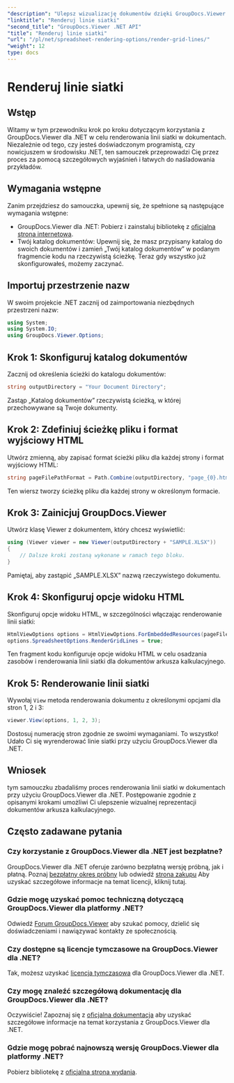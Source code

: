 ```yaml
---
"description": "Ulepsz wizualizację dokumentów dzięki GroupDocs.Viewer dla .NET. Renderuj linie siatki bez wysiłku. Wypróbuj bezpłatną wersję próbną już teraz!"
"linktitle": "Renderuj linie siatki"
"second_title": "GroupDocs.Viewer .NET API"
"title": "Renderuj linie siatki"
"url": "/pl/net/spreadsheet-rendering-options/render-grid-lines/"
"weight": 12
type: docs
---
```

# Renderuj linie siatki

## Wstęp
Witamy w tym przewodniku krok po kroku dotyczącym korzystania z GroupDocs.Viewer dla .NET w celu renderowania linii siatki w dokumentach. Niezależnie od tego, czy jesteś doświadczonym programistą, czy nowicjuszem w środowisku .NET, ten samouczek przeprowadzi Cię przez proces za pomocą szczegółowych wyjaśnień i łatwych do naśladowania przykładów.
## Wymagania wstępne
Zanim przejdziesz do samouczka, upewnij się, że spełnione są następujące wymagania wstępne:
- GroupDocs.Viewer dla .NET: Pobierz i zainstaluj bibliotekę z [oficjalna strona internetowa](https://releases.groupdocs.com/viewer/net/).
- Twój katalog dokumentów: Upewnij się, że masz przypisany katalog do swoich dokumentów i zamień „Twój katalog dokumentów” w podanym fragmencie kodu na rzeczywistą ścieżkę.
Teraz gdy wszystko już skonfigurowałeś, możemy zaczynać.
## Importuj przestrzenie nazw
W swoim projekcie .NET zacznij od zaimportowania niezbędnych przestrzeni nazw:
```csharp
using System;
using System.IO;
using GroupDocs.Viewer.Options;
```
## Krok 1: Skonfiguruj katalog dokumentów
Zacznij od określenia ścieżki do katalogu dokumentów:
```csharp
string outputDirectory = "Your Document Directory";
```
Zastąp „Katalog dokumentów” rzeczywistą ścieżką, w której przechowywane są Twoje dokumenty.
## Krok 2: Zdefiniuj ścieżkę pliku i format wyjściowy HTML
Utwórz zmienną, aby zapisać format ścieżki pliku dla każdej strony i format wyjściowy HTML:
```csharp
string pageFilePathFormat = Path.Combine(outputDirectory, "page_{0}.html");
```
Ten wiersz tworzy ścieżkę pliku dla każdej strony w określonym formacie.
## Krok 3: Zainicjuj GroupDocs.Viewer
Utwórz klasę Viewer z dokumentem, który chcesz wyświetlić:
```csharp
using (Viewer viewer = new Viewer(outputDirectory + "SAMPLE.XLSX"))
{
    // Dalsze kroki zostaną wykonane w ramach tego bloku.
}
```
Pamiętaj, aby zastąpić „SAMPLE.XLSX” nazwą rzeczywistego dokumentu.
## Krok 4: Skonfiguruj opcje widoku HTML
Skonfiguruj opcje widoku HTML, w szczególności włączając renderowanie linii siatki:
```csharp
HtmlViewOptions options = HtmlViewOptions.ForEmbeddedResources(pageFilePathFormat);
options.SpreadsheetOptions.RenderGridLines = true;
```
Ten fragment kodu konfiguruje opcje widoku HTML w celu osadzania zasobów i renderowania linii siatki dla dokumentów arkusza kalkulacyjnego.
## Krok 5: Renderowanie linii siatki
Wywołaj `View` metoda renderowania dokumentu z określonymi opcjami dla stron 1, 2 i 3:
```csharp
viewer.View(options, 1, 2, 3);
```
Dostosuj numerację stron zgodnie ze swoimi wymaganiami.
To wszystko! Udało Ci się wyrenderować linie siatki przy użyciu GroupDocs.Viewer dla .NET.
## Wniosek
tym samouczku zbadaliśmy proces renderowania linii siatki w dokumentach przy użyciu GroupDocs.Viewer dla .NET. Postępowanie zgodnie z opisanymi krokami umożliwi Ci ulepszenie wizualnej reprezentacji dokumentów arkusza kalkulacyjnego.
## Często zadawane pytania
### Czy korzystanie z GroupDocs.Viewer dla .NET jest bezpłatne?
GroupDocs.Viewer dla .NET oferuje zarówno bezpłatną wersję próbną, jak i płatną. Poznaj [bezpłatny okres próbny](https://releases.groupdocs.com/) lub odwiedź [strona zakupu](https://purchase.groupdocs.com/buy) Aby uzyskać szczegółowe informacje na temat licencji, kliknij tutaj.
### Gdzie mogę uzyskać pomoc techniczną dotyczącą GroupDocs.Viewer dla platformy .NET?
Odwiedź [Forum GroupDocs.Viewer](https://forum.groupdocs.com/c/viewer/9) aby szukać pomocy, dzielić się doświadczeniami i nawiązywać kontakty ze społecznością.
### Czy dostępne są licencje tymczasowe na GroupDocs.Viewer dla .NET?
Tak, możesz uzyskać [licencja tymczasowa](https://purchase.groupdocs.com/temporary-license/) dla GroupDocs.Viewer dla .NET.
### Czy mogę znaleźć szczegółową dokumentację dla GroupDocs.Viewer dla .NET?
Oczywiście! Zapoznaj się z [oficjalna dokumentacja](https://tutorials.groupdocs.com/viewer/net/) aby uzyskać szczegółowe informacje na temat korzystania z GroupDocs.Viewer dla .NET.
### Gdzie mogę pobrać najnowszą wersję GroupDocs.Viewer dla platformy .NET?
Pobierz bibliotekę z [oficjalna strona wydania](https://releases.groupdocs.com/viewer/net/).